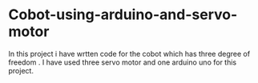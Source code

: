 # Cobot-using-arduino-and-servo-motor
In this project i have wrtten code for the cobot which has three degree of freedom .
I have used three servo motor and one arduino uno for this project.
